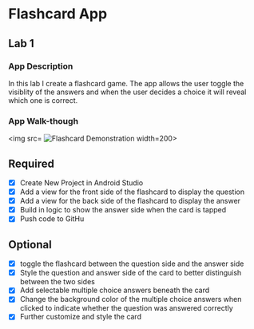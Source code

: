 # Flashcard App

## Lab 1

### App Description
In this lab I create a flashcard game. The app allows the user toggle the visiblity of the answers and when the user decides a choice it will reveal which one is correct.

### App Walk-though


<img src= ![Flashcard Demonstration ](https://user-images.githubusercontent.com/77998206/190834359-3a79053a-222d-4298-bc5d-e192461aa48b.gif) width=200><br>

## Required
- [x] Create New Project in Android Studio
- [x] Add a view for the front side of the flashcard to display the question
- [x] Add a view for the back side of the flashcard to display the answer
- [x] Build in logic to show the answer side when the card is tapped
- [x] Push code to GitHu
## Optional
- [x] toggle the flashcard between the question side and the answer side
- [x] Style the question and answer side of the card to better distinguish between the two sides
- [x] Add selectable multiple choice answers beneath the card
- [x] Change the background color of the multiple choice answers when clicked to indicate whether the question was answered correctly
- [x] Further customize and style the card
